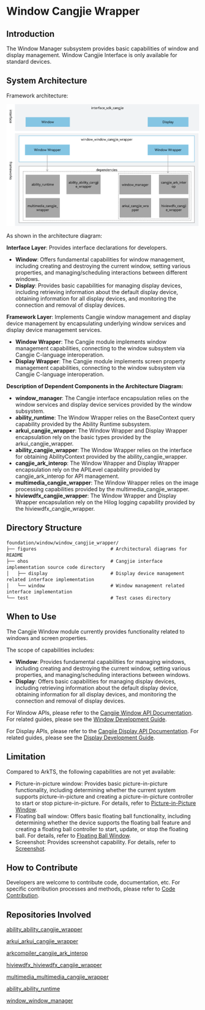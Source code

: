 # Window Cangjie Wrapper<a name="EN-US_TOPIC_0000001076213364"></a>


## Introduction<a name="section15701932113019"></a>

The Window Manager subsystem provides basic capabilities of window and display management. Window Cangjie Interface is only available for standard devices.

## System Architecture

Framework architecture:

![Cangjie window wrapper](./figures/window_window_cangjie_wrapper_en.png)

As shown in the architecture diagram:

**Interface Layer**: Provides interface declarations for developers.
-   **Window**: Offers fundamental capabilities for window management, including creating and destroying the current window, setting various properties, and managing/scheduling interactions between different windows.
-   **Display**: Provides basic capabilities for managing display devices, including retrieving information about the default display device, obtaining information for all display devices, and monitoring the connection and removal of display devices.

**Framework Layer**: Implements Cangjie window management and display device management by encapsulating underlying window services and display device management services.
-   **Window Wrapper**: The Cangjie module implements window management capabilities, connecting to the window subsystem via Cangjie C-language interoperation.
-   **Display Wrapper**: The Cangjie module implements screen property management capabilities, connecting to the window subsystem via Cangjie C-language interoperation.

**Description of Dependent Components in the Architecture Diagram:**

-   **window_manager**: The Cangjie interface encapsulation relies on the window services and display device services provided by the window subsystem.
-   **ability_runtime**: The Window Wrapper relies on the BaseContext query capability provided by the Ability Runtime subsystem.
-   **arkui_cangjie_wrapper**: The Window Wrapper and Display Wrapper encapsulation rely on the basic types provided by the arkui_cangjie_wrapper.
-   **ability_cangjie_wrapper**: The Window Wrapper relies on the interface for obtaining AbilityContext provided by the ability_cangjie_wrapper.
-   **cangjie_ark_interop**: The Window Wrapper and Display Wrapper encapsulation rely on the APILevel capability provided by cangjie_ark_interop for API management.
-   **multimedia_cangjie_wrapper**: The Window Wrapper relies on the image processing capabilities provided by the multimedia_cangjie_wrapper.
-   **hiviewdfx_cangjie_wrapper**: The Window Wrapper and Display Wrapper encapsulation rely on the Hilog logging capability provided by the hiviewdfx_cangjie_wrapper.

## Directory Structure<a name="section1791423143211"></a>

```
foundation/window/window_cangjie_wrapper/
├── figures                           # Architectural diagrams for README
├── ohos                              # Cangjie interface implementation source code directory
│   ├── display                       # Display device management related interface implementation
│   └── window                        # Window management related interface implementation
└── test                              # Test cases directory
```

## When to Use<a name="section171384529150"></a>

The Cangjie Window module currently provides functionality related to windows and screen properties.

The scope of capabilities includes:
- **Window**: Provides fundamental capabilities for managing windows, including creating and destroying the current window, setting various properties, and managing/scheduling interactions between windows.
- **Display**: Offers basic capabilities for managing display devices, including retrieving information about the default display device, obtaining information for all display devices, and monitoring the connection and removal of display devices.

For Window APIs, please refer to the [Cangjie Window API Documentation](https://gitcode.com/openharmony-sig/arkcompiler_cangjie_ark_interop/blob/master/doc/API_Reference/source_en/arkui-cj/cj-apis-window.md). For related guides, please see the [Window Development Guide](https://gitcode.com/openharmony-sig/arkcompiler_cangjie_ark_interop/blob/master/doc/Dev_Guide/source_en/windowmanager/application-window-stage.md).

For Display APIs, please refer to the [Cangjie Display API Documentation](https://gitcode.com/openharmony-sig/arkcompiler_cangjie_ark_interop/blob/master/doc/API_Reference/source_en/arkui-cj/cj-apis-display.md). For related guides, please see the [Display Development Guide](https://gitcode.com/openharmony-sig/arkcompiler_cangjie_ark_interop/blob/master/doc/Dev_Guide/source_en/displaymanager/screenProperty-guideline.md).

## Limitation

Compared to ArkTS, the following capabilities are not yet available:  
- Picture-in-picture window: Provides basic picture-in-picture functionality, including determining whether the current system supports picture-in-picture and creating a picture-in-picture controller to start or stop picture-in-picture. For details, refer to [Picture-in-Picture Window](https://gitcode.com/openharmony/docs/blob/master/en/application-dev/reference/apis-arkui/js-apis-pipWindow.md).  
- Floating ball window: Offers basic floating ball functionality, including determining whether the device supports the floating ball feature and creating a floating ball controller to start, update, or stop the floating ball. For details, refer to [Floating Ball Window](https://gitcode.com/openharmony/docs/blob/master/en/application-dev/reference/apis-arkui/js-apis-floatingBall.md).  
- Screenshot: Provides screenshot capability. For details, refer to [Screenshot](https://gitcode.com/openharmony/docs/blob/master/en/application-dev/reference/apis-arkui/js-apis-screenshot.md).

## How to Contribute<a name="section171384529153"></a>

Developers are welcome to contribute code, documentation, etc. For specific contribution processes and methods, please refer to [Code Contribution](https://gitcode.com/openharmony/docs/blob/master/en/contribute/how-to-contribute.md).

## Repositories Involved<a name="section1447164910172"></a>

[ability_ability_cangjie_wrapper](https://gitcode.com/openharmony-sig/ability_ability_cangjie_wrapper)

[arkui_arkui_cangjie_wrapper](https://gitcode.com/openharmony-sig/arkui_arkui_cangjie_wrapper)

[arkcompiler_cangjie_ark_interop](https://gitcode.com/openharmony-sig/arkcompiler_cangjie_ark_interop)

[hiviewdfx_hiviewdfx_cangjie_wrapper](https://gitcode.com/openharmony-sig/hiviewdfx_hiviewdfx_cangjie_wrapper)

[multimedia_multimedia_cangjie_wrapper](https://gitcode.com/openharmony-sig/multimedia_multimedia_cangjie_wrapper)

[ability_ability_runtime](https://gitcode.com/openharmony/ability_ability_runtime)

[window_window_manager](https://gitcode.com/openharmony/window_window_manager)